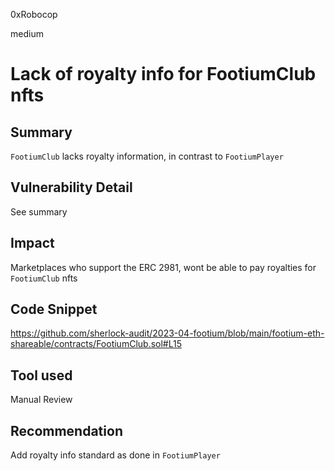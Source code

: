 0xRobocop

medium

# Lack of royalty info for FootiumClub nfts

## Summary

`FootiumClub` lacks royalty information, in contrast to `FootiumPlayer`

## Vulnerability Detail

See summary

## Impact

Marketplaces who support the ERC 2981, wont be able to pay royalties for `FootiumClub` nfts

## Code Snippet

https://github.com/sherlock-audit/2023-04-footium/blob/main/footium-eth-shareable/contracts/FootiumClub.sol#L15

## Tool used

Manual Review

## Recommendation

Add royalty info standard as done in `FootiumPlayer`
